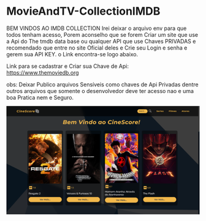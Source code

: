 # MovieAndTV-CollectionIMDB

BEM VINDOS AO IMDB COLLECTION
Irei deixar o arquivo env para que todos tenham acesso, Porem aconselho que se forem Criar um site que use a Api do The tmdb data base ou qualquer API que use Chaves PRIVADAS e recomendado que entre no site Oficial deles e Crie seu Login e senha e gerem sua API KEY. o Link encontra-se logo abaixo.

Link para se cadastrar e Criar sua Chave de Api: https://www.themoviedb.org

obs: Deixar Publico arquivos Sensíveis como chaves de Api Privadas dentre outros arquivos que somente o desenvolvedor deve ter acesso nao e uma boa Pratica nem e Seguro.

<img src='./src/assets/sass/img/cine.png'>
